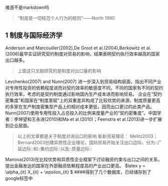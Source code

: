 难道不是markdown吗
>“制度是一切规范个人行为的规则”——North 1990
## 1 制度与国际经济学
Anderson and Marcouiller(2002),De Groot et al.(2004),Berkowitz et al.(2006)最早实证研究契约制度对贸易的影响，结果表明契约执行效率越高的国家出口越多。
>上面这只文献研究的是制度对出口量的影响

Levchenko(2007) and Nunn(2007) 进一步深入到贸易结构层面，指出不同产业对专用性投资的依赖程度进而对契约效率的敏感度不同，不同的国家有不同的契约执行效率，考虑的是契约制度通过影响国内生产成本进而影响贸易。
企业在“契约密集度”和国家在“制度禀赋”上的双重差异构成了比较优势的来源，制度质量更高的多家在生产制度密集型产品上的相对成本更低，因而出口更过的此类产品。
Nunn(2007)使用专用性投入占总投入的比例来度量产业的“契约密集度”。中国学者：李坤望和王永进(2010)和Ma et al.(2010)；Feenstra et al.(2013)进一步扩展到企业层面。
>以上的文章都是关于制度对进出口的影响
新新贸易理论：
Melitz2003；Bernard2003创建异质性企业理论，国际贸易开始关注出口边际，分为::广延边际::和::集约边际::以及::质量边际::

Manova(2013)在比较优势和异质性企业框架下讨论融资约束与出口之间的关系，提出金融发达的国家在外部融资依赖程度高的产业出口更高。
 $latex y = \alpha_{it} X_{it} + \epsilon_{it} $
####得到了几个数据库，已经储存到了google标签中
